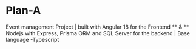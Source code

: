 # Plan-A
Event management Project | built with Angular 18 for the Frontend ** &amp;  ** Nodejs with Express, Prisma ORM and SQL Server for the backend | Base language -Typescript
